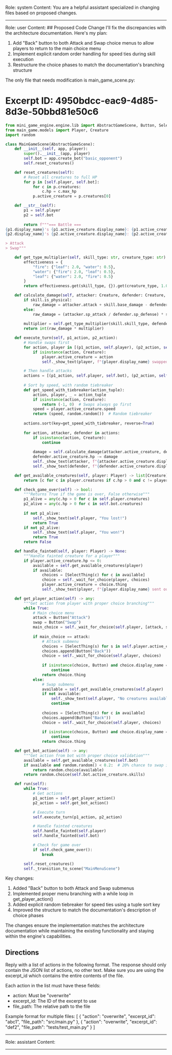 Role: system
Content: You are a helpful assistant specialized in changing files based on proposed changes.
__________________
Role: user
Content: ## Proposed Code Change
I'll fix the discrepancies with the architecture documentation. Here's my plan:

1. Add "Back" button to both Attack and Swap choice menus to allow players to return to the main choice menu
2. Implement explicit random order handling for speed ties during skill execution
3. Restructure the choice phases to match the documentation's branching structure

The only file that needs modification is main_game_scene.py:

# Excerpt ID: 4950bdcc-eac9-4d85-8d3e-50bbd81e50c6
```python main_game/scenes/main_game_scene.py
from mini_game_engine.engine.lib import AbstractGameScene, Button, SelectThing
from main_game.models import Player, Creature
import random

class MainGameScene(AbstractGameScene):
    def __init__(self, app, player):
        super().__init__(app, player)
        self.bot = app.create_bot("basic_opponent")
        self.reset_creatures()

    def reset_creatures(self):
        # Reset all creatures to full HP
        for p in [self.player, self.bot]:
            for c in p.creatures:
                c.hp = c.max_hp
            p.active_creature = p.creatures[0]

    def __str__(self):
        p1 = self.player
        p2 = self.bot
        
        return f"""=== Battle ===
{p1.display_name}'s {p1.active_creature.display_name}: {p1.active_creature.hp}/{p1.active_creature.max_hp} HP
{p2.display_name}'s {p2.active_creature.display_name}: {p2.active_creature.hp}/{p2.active_creature.max_hp} HP

> Attack
> Swap"""

    def get_type_multiplier(self, skill_type: str, creature_type: str) -> float:
        effectiveness = {
            "fire": {"leaf": 2.0, "water": 0.5},
            "water": {"fire": 2.0, "leaf": 0.5},
            "leaf": {"water": 2.0, "fire": 0.5}
        }
        return effectiveness.get(skill_type, {}).get(creature_type, 1.0)

    def calculate_damage(self, attacker: Creature, defender: Creature, skill) -> int:
        if skill.is_physical:
            raw_damage = attacker.attack + skill.base_damage - defender.defense
        else:
            raw_damage = (attacker.sp_attack / defender.sp_defense) * skill.base_damage
            
        multiplier = self.get_type_multiplier(skill.skill_type, defender.creature_type)
        return int(raw_damage * multiplier)

    def execute_turn(self, p1_action, p2_action):
        # Handle swaps first
        for action, player in [(p1_action, self.player), (p2_action, self.bot)]:
            if isinstance(action, Creature):
                player.active_creature = action
                self._show_text(player, f"{player.display_name} swapped to {action.display_name}!")

        # Then handle attacks
        actions = [(p1_action, self.player, self.bot), (p2_action, self.bot, self.player)]
        
        # Sort by speed, with random tiebreaker
        def get_speed_with_tiebreaker(action_tuple):
            action, player, _ = action_tuple
            if isinstance(action, Creature):
                return (-1, 0)  # Swaps always go first
            speed = player.active_creature.speed
            return (speed, random.random())  # Random tiebreaker
            
        actions.sort(key=get_speed_with_tiebreaker, reverse=True)
        
        for action, attacker, defender in actions:
            if isinstance(action, Creature):
                continue
                
            damage = self.calculate_damage(attacker.active_creature, defender.active_creature, action)
            defender.active_creature.hp -= damage
            self._show_text(attacker, f"{attacker.active_creature.display_name} used {action.display_name}!")
            self._show_text(defender, f"{defender.active_creature.display_name} took {damage} damage!")

    def get_available_creatures(self, player: Player) -> list[Creature]:
        return [c for c in player.creatures if c.hp > 0 and c != player.active_creature]

    def check_game_over(self) -> bool:
        """Returns True if the game is over, False otherwise"""
        p1_alive = any(c.hp > 0 for c in self.player.creatures)
        p2_alive = any(c.hp > 0 for c in self.bot.creatures)
        
        if not p1_alive:
            self._show_text(self.player, "You lost!")
            return True
        if not p2_alive:
            self._show_text(self.player, "You won!")
            return True
        return False

    def handle_fainted(self, player: Player) -> None:
        """Handle fainted creature for a player"""
        if player.active_creature.hp <= 0:
            available = self.get_available_creatures(player)
            if available:
                choices = [SelectThing(c) for c in available]
                choice = self._wait_for_choice(player, choices)
                player.active_creature = choice.thing
                self._show_text(player, f"{player.display_name} sent out {player.active_creature.display_name}!")

    def get_player_action(self) -> any:
        """Get action from player with proper choice branching"""
        while True:
            # Main choice menu
            attack = Button("Attack")
            swap = Button("Swap")
            main_choice = self._wait_for_choice(self.player, [attack, swap])
            
            if main_choice == attack:
                # Attack submenu
                choices = [SelectThing(s) for s in self.player.active_creature.skills]
                choices.append(Button("Back"))
                choice = self._wait_for_choice(self.player, choices)
                
                if isinstance(choice, Button) and choice.display_name == "Back":
                    continue
                return choice.thing
            else:
                # Swap submenu
                available = self.get_available_creatures(self.player)
                if not available:
                    self._show_text(self.player, "No creatures available to swap!")
                    continue
                    
                choices = [SelectThing(c) for c in available]
                choices.append(Button("Back"))
                choice = self._wait_for_choice(self.player, choices)
                
                if isinstance(choice, Button) and choice.display_name == "Back":
                    continue
                return choice.thing

    def get_bot_action(self) -> any:
        """Get action from bot with proper choice validation"""
        available = self.get_available_creatures(self.bot)
        if available and random.random() < 0.2:  # 20% chance to swap if possible
            return random.choice(available)
        return random.choice(self.bot.active_creature.skills)

    def run(self):
        while True:
            # Get actions
            p1_action = self.get_player_action()
            p2_action = self.get_bot_action()

            # Execute turn
            self.execute_turn(p1_action, p2_action)

            # Handle fainted creatures
            self.handle_fainted(self.player)
            self.handle_fainted(self.bot)

            # Check for game over
            if self.check_game_over():
                break

        self.reset_creatures()
        self._transition_to_scene("MainMenuScene")
```

Key changes:
1. Added "Back" button to both Attack and Swap submenus
2. Implemented proper menu branching with a while loop in get_player_action()
3. Added explicit random tiebreaker for speed ties using a tuple sort key
4. Improved the structure to match the documentation's description of choice phases

The changes ensure the implementation matches the architecture documentation while maintaining the existing functionality and staying within the engine's capabilities.

## Directions
Reply with a list of actions in the following format. The response should only contain the JSON list of actions, no other text.
Make sure you are using the excerpt_id which contains the entire contents of the file.

Each action in the list must have these fields:
- action: Must be "overwrite"
- excerpt_id: The ID of the excerpt to use
- file_path: The relative path to the file

Example format for multiple files:
[
    {
        "action": "overwrite",
        "excerpt_id": "abc1",
        "file_path": "src/main.py"
    },
    {
        "action": "overwrite",
        "excerpt_id": "def2",
        "file_path": "tests/test_main.py"
    }
]
__________________
Role: assistant
Content: 
__________________
